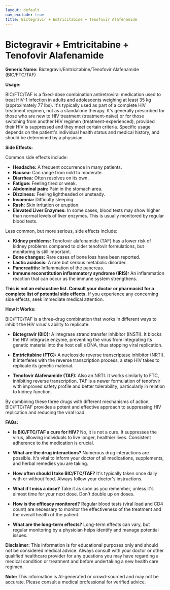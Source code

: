 ```yaml
---
layout: default
nav_exclude: true
title: Bictegravir + Emtricitabine + Tenofovir Alafenamide
---
```


# Bictegravir + Emtricitabine + Tenofovir Alafenamide

**Generic Name:** Bictegravir/Emtricitabine/Tenofovir Alafenamide (BIC/FTC/TAF)

**Usage:**

BIC/FTC/TAF is a fixed-dose combination antiretroviral medication used to treat HIV-1 infection in adults and adolescents weighing at least 35 kg (approximately 77 lbs).  It's typically used as part of a complete HIV treatment regimen, not as a standalone therapy.  It's generally prescribed for those who are new to HIV treatment (treatment-naïve) or for those switching from another HIV regimen (treatment-experienced), provided their HIV is suppressed and they meet certain criteria.  Specific usage depends on the patient's individual health status and medical history, and should be determined by a physician.


**Side Effects:**

Common side effects include:

* **Headache:** A frequent occurrence in many patients.
* **Nausea:** Can range from mild to moderate.
* **Diarrhea:** Often resolves on its own.
* **Fatigue:** Feeling tired or weak.
* **Abdominal pain:** Pain in the stomach area.
* **Dizziness:** Feeling lightheaded or unsteady.
* **Insomnia:** Difficulty sleeping.
* **Rash:** Skin irritation or eruption.
* **Elevated Liver Enzymes:** In some cases, blood tests may show higher than normal levels of liver enzymes.  This is usually monitored by regular blood tests.

Less common, but more serious, side effects include:

* **Kidney problems:**  Tenofovir alafenamide (TAF) has a lower risk of kidney problems compared to older tenofovir formulations, but monitoring is still important.
* **Bone changes:**  Rare cases of bone loss have been reported.
* **Lactic acidosis:**  A rare but serious metabolic disorder.
* **Pancreatitis:** Inflammation of the pancreas.
* **Immune reconstitution inflammatory syndrome (IRIS):**  An inflammation reaction that can occur as the immune system strengthens.

**This is not an exhaustive list. Consult your doctor or pharmacist for a complete list of potential side effects.**  If you experience any concerning side effects, seek immediate medical attention.


**How it Works:**

BIC/FTC/TAF is a three-drug combination that works in different ways to inhibit the HIV virus's ability to replicate:

* **Bictegravir (BIC):**  A integrase strand transfer inhibitor (INSTI).  It blocks the HIV integrase enzyme, preventing the virus from integrating its genetic material into the host cell's DNA, thus stopping viral replication.

* **Emtricitabine (FTC):** A nucleoside reverse transcriptase inhibitor (NRTI). It interferes with the reverse transcription process, a step HIV takes to replicate its genetic material.

* **Tenofovir Alafenamide (TAF):**  Also an NRTI. It works similarly to FTC, inhibiting reverse transcription. TAF is a newer formulation of tenofovir with improved safety profile and better tolerability, particularly in relation to kidney function.


By combining these three drugs with different mechanisms of action, BIC/FTC/TAF provides a potent and effective approach to suppressing HIV replication and reducing the viral load.


**FAQs:**

* **Is BIC/FTC/TAF a cure for HIV?** No, it is not a cure. It suppresses the virus, allowing individuals to live longer, healthier lives.  Consistent adherence to the medication is crucial.

* **What are the drug interactions?**  Numerous drug interactions are possible.  It's vital to inform your doctor of all medications, supplements, and herbal remedies you are taking.

* **How often should I take BIC/FTC/TAF?**  It's typically taken once daily with or without food.  Always follow your doctor's instructions.

* **What if I miss a dose?**  Take it as soon as you remember, unless it's almost time for your next dose.  Don't double up on doses.

* **How is the efficacy monitored?**  Regular blood tests (viral load and CD4 count) are necessary to monitor the effectiveness of the treatment and the overall health of the patient.

* **What are the long-term effects?** Long-term effects can vary, but regular monitoring by a physician helps identify and manage potential issues.

**Disclaimer:** This information is for educational purposes only and should not be considered medical advice. Always consult with your doctor or other qualified healthcare provider for any questions you may have regarding a medical condition or treatment and before undertaking a new health care regimen.


**Note:** This information is AI-generated or crowd-sourced and may not be accurate. Please consult a medical professional for verified advice.